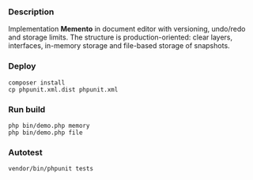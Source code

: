 ### Description

Implementation **Memento** in document editor with versioning, undo/redo and storage limits. 
The structure is production-oriented: clear layers, interfaces, in-memory storage and file-based storage of snapshots.

### Deploy
```
composer install
cp phpunit.xml.dist phpunit.xml
```

### Run build
```
php bin/demo.php memory
php bin/demo.php file
```

### Autotest
```
vendor/bin/phpunit tests
```